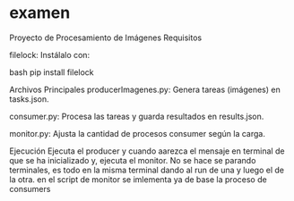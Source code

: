 # examen
Proyecto de Procesamiento de Imágenes
Requisitos

filelock: Instálalo con:

bash
pip install filelock



Archivos Principales
producerImagenes.py: Genera tareas (imágenes) en tasks.json.

consumer.py: Procesa las tareas y guarda resultados en results.json.

monitor.py: Ajusta la cantidad de procesos consumer según la carga.



Ejecución
Ejecuta el producer y cuando aarezca el mensaje en terminal de que se ha inicializado y, ejecuta el monitor. No se hace se parando terminales, es todo en la misma terminal dando al run de una y luego el de la otra. en el script de monitor se imlementa ya de base la  proceso de consumers

